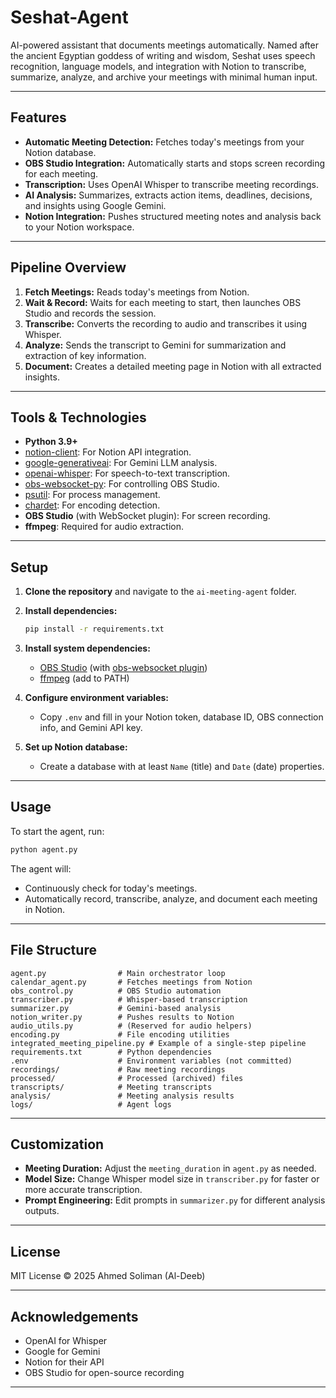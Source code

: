# Seshat-Agent
 AI-powered assistant that documents meetings automatically. Named after the ancient Egyptian goddess of writing and wisdom, Seshat uses speech recognition, language models, and integration with Notion to transcribe, summarize, analyze, and archive your meetings with minimal human input.

---

## Features

- **Automatic Meeting Detection:** Fetches today's meetings from your Notion database.
- **OBS Studio Integration:** Automatically starts and stops screen recording for each meeting.
- **Transcription:** Uses OpenAI Whisper to transcribe meeting recordings.
- **AI Analysis:** Summarizes, extracts action items, deadlines, decisions, and insights using Google Gemini.
- **Notion Integration:** Pushes structured meeting notes and analysis back to your Notion workspace.

---

## Pipeline Overview

1. **Fetch Meetings:** Reads today's meetings from Notion.
2. **Wait & Record:** Waits for each meeting to start, then launches OBS Studio and records the session.
3. **Transcribe:** Converts the recording to audio and transcribes it using Whisper.
4. **Analyze:** Sends the transcript to Gemini for summarization and extraction of key information.
5. **Document:** Creates a detailed meeting page in Notion with all extracted insights.

---

## Tools & Technologies

- **Python 3.9+**
- [notion-client](https://github.com/ramnes/notion-sdk-py): For Notion API integration.
- [google-generativeai](https://github.com/google/generative-ai-python): For Gemini LLM analysis.
- [openai-whisper](https://github.com/openai/whisper): For speech-to-text transcription.
- [obs-websocket-py](https://github.com/Elektordi/obs-websocket-py): For controlling OBS Studio.
- [psutil](https://github.com/giampaolo/psutil): For process management.
- [chardet](https://github.com/chardet/chardet): For encoding detection.
- **OBS Studio** (with WebSocket plugin): For screen recording.
- **ffmpeg**: Required for audio extraction.

---

## Setup

1. **Clone the repository** and navigate to the `ai-meeting-agent` folder.

2. **Install dependencies:**
   ```sh
   pip install -r requirements.txt
   ```

3. **Install system dependencies:**
   - [OBS Studio](https://obsproject.com/) (with [obs-websocket plugin](https://github.com/obsproject/obs-websocket))
   - [ffmpeg](https://ffmpeg.org/) (add to PATH)

4. **Configure environment variables:**
   - Copy `.env` and fill in your Notion token, database ID, OBS connection info, and Gemini API key.

5. **Set up Notion database:**
   - Create a database with at least `Name` (title) and `Date` (date) properties.

---

## Usage

To start the agent, run:

```sh
python agent.py
```

The agent will:
- Continuously check for today's meetings.
- Automatically record, transcribe, analyze, and document each meeting in Notion.

---

## File Structure

```
agent.py                # Main orchestrator loop
calendar_agent.py       # Fetches meetings from Notion
obs_control.py          # OBS Studio automation
transcriber.py          # Whisper-based transcription
summarizer.py           # Gemini-based analysis
notion_writer.py        # Pushes results to Notion
audio_utils.py          # (Reserved for audio helpers)
encoding.py             # File encoding utilities
integrated_meeting_pipeline.py # Example of a single-step pipeline
requirements.txt        # Python dependencies
.env                    # Environment variables (not committed)
recordings/             # Raw meeting recordings
processed/              # Processed (archived) files
transcripts/            # Meeting transcripts
analysis/               # Meeting analysis results
logs/                   # Agent logs
```

---

## Customization

- **Meeting Duration:** Adjust the `meeting_duration` in `agent.py` as needed.
- **Model Size:** Change Whisper model size in `transcriber.py` for faster or more accurate transcription.
- **Prompt Engineering:** Edit prompts in `summarizer.py` for different analysis outputs.

---

## License

MIT License © 2025 Ahmed Soliman (Al-Deeb)

---

## Acknowledgements

- OpenAI for Whisper
- Google for Gemini
- Notion for their API
- OBS Studio for open-source recording

---
